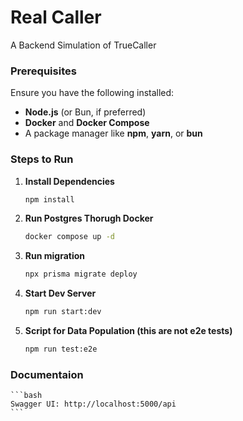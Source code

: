 # Real Caller
A Backend Simulation of TrueCaller

### Prerequisites

Ensure you have the following installed:

- **Node.js** (or Bun, if preferred)
- **Docker** and **Docker Compose**
- A package manager like **npm**, **yarn**, or **bun**

### Steps to Run

1. **Install Dependencies**
   ```bash
   npm install
   ```
   
2. **Run Postgres Thorugh Docker**
   ```bash
   docker compose up -d
   ```
   
3. **Run migration**
   ```bash
   npx prisma migrate deploy
   ```

4. **Start Dev Server**
   ```bash
   npm run start:dev
   ```
   
5. **Script for Data Population (this are not e2e tests)**
   ```bash
   npm run test:e2e
   ```
   

### Documentaion
	```bash
	Swagger UI: http://localhost:5000/api
	```
	
